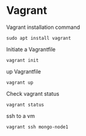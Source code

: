 # Vagrant

Vagrant installation command
```shell
sudo apt install vagrant
```

Initiate a Vagrantfile
```shell
vagrant init
```

up Vagrantfile
```shell
vagrant up
```

Check vagrant status
```shell
vagrant status
```

ssh to a vm
```shell
vagrant ssh mongo-node1
```
